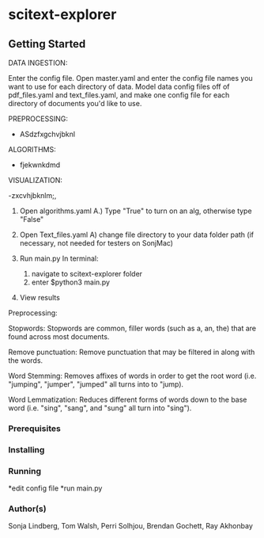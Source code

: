 # scitext-explorer
## Getting Started

DATA INGESTION:

Enter the config file. Open master.yaml and enter the config file names you want to use for each directory of data. Model data config files off of pdf_files.yaml and text_files.yaml, and make one config file for each directory of documents you'd like to use.



PREPROCESSING:

- ASdzfxgchvjbknl


ALGORITHMS:

- fjekwnkdmd


VISUALIZATION: 

-zxcvhjbknlm;,


1)  Open algorithms.yaml 
    A.) Type "True" to turn on an alg, otherwise type "False"

2) Open Text_files.yaml 
    A) change file directory to your data folder path (if necessary, not needed for testers on SonjMac)

3) Run main.py
    In terminal: 
    1. navigate to scitext-explorer folder 
    2. enter $python3 main.py


4) View results

Preprocessing:

Stopwords: Stopwords are common, filler words (such as a, an, the) that are found across most documents.

Remove punctuation: Remove punctuation that may be filtered in along with the words.

Word Stemming: Removes affixes of words in order to get the root word (i.e. "jumping", "jumper", "jumped" all turns into to "jump).

Word Lemmatization: Reduces different forms of words down to the base word (i.e. "sing", "sang", and "sung" all turn into "sing").












### Prerequisites
### Installing
### Running
*edit config file
*run main.py
### Author(s)
Sonja Lindberg, Tom Walsh, Perri Solhjou, Brendan Gochett, Ray Akhonbay
###
